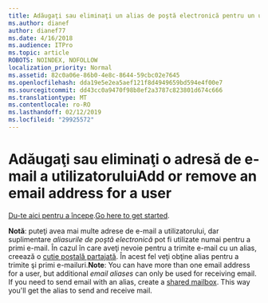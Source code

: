 ```yaml
---
title: Adăugaţi sau eliminaţi un alias de poştă electronică pentru un utilizator
ms.author: dianef
author: dianef77
ms.date: 4/16/2018
ms.audience: ITPro
ms.topic: article
ROBOTS: NOINDEX, NOFOLLOW
localization_priority: Normal
ms.assetid: 82c0a06e-86b0-4e8c-8644-59cbc02e7645
ms.openlocfilehash: dda19e5e2ea5aef121f8d4949659bd594e4f00e7
ms.sourcegitcommit: dd43cc0a9470f98b8ef2a3787c823801d674c666
ms.translationtype: MT
ms.contentlocale: ro-RO
ms.lasthandoff: 02/12/2019
ms.locfileid: "29925572"
---
```

# <a name="add-or-remove-an-email-address-for-a-user"></a><span data-ttu-id="f400b-102">Adăugaţi sau eliminaţi o adresă de e-mail a utilizatorului</span><span class="sxs-lookup"><span data-stu-id="f400b-102">Add or remove an email address for a user</span></span>

<span data-ttu-id="f400b-103">[Du-te aici pentru a începe](https://portal.office.com/AdminPortal/Home#/AssistedGuide/addemailoptions).</span><span class="sxs-lookup"><span data-stu-id="f400b-103">[Go here to get started](https://portal.office.com/AdminPortal/Home#/AssistedGuide/addemailoptions).</span></span>
    
 <span data-ttu-id="f400b-p101">**Notă**: puteţi avea mai multe adrese de e-mail a utilizatorului, dar suplimentare *aliasurile de poştă electronică* pot fi utilizate numai pentru a primi e-mail. În cazul în care aveţi nevoie pentru a trimite e-mail cu un alias, creează o [cutie poştală partajată](https://support.office.com/article/871a246d-3acd-4bba-948e-5de8be0544c9). În acest fel veţi obţine alias pentru a trimite şi primi e-mailuri.</span><span class="sxs-lookup"><span data-stu-id="f400b-p101">**Note**: You can have more than one email address for a user, but additional  *email aliases*  can only be used for receiving email. If you need to send email with an alias, create a [shared mailbox](https://support.office.com/article/871a246d-3acd-4bba-948e-5de8be0544c9). This way you'll get the alias to send and receive mail.</span></span> 
  

